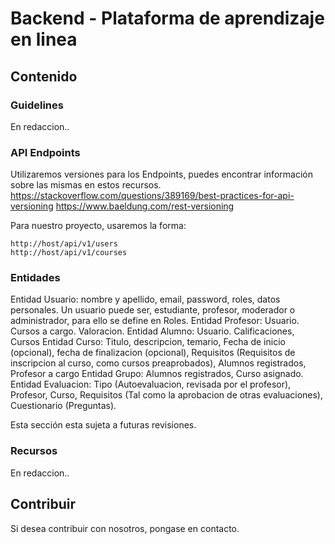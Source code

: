 # Backend - Plataforma de aprendizaje en linea

## Contenido

### Guidelines

En redaccion..

### API Endpoints

Utilizaremos versiones para los Endpoints, puedes encontrar información sobre las mismas en estos recursos.
https://stackoverflow.com/questions/389169/best-practices-for-api-versioning
https://www.baeldung.com/rest-versioning

Para nuestro proyecto, usaremos la forma:
```
http://host/api/v1/users
http://host/api/v1/courses
```


### Entidades

Entidad Usuario: nombre y apellido, email, password, roles, datos personales.
Un usuario puede ser, estudiante, profesor, moderador o administrador, para ello se define en Roles.
Entidad Profesor: Usuario. Cursos a cargo. Valoracion.
Entidad Alumno: Usuario. Calificaciones, Cursos
Entidad Curso: Titulo, descripcion, temario, Fecha de inicio (opcional),  fecha de finalizacion (opcional), Requisitos (Requisitos de inscripcion al curso, como cursos preaprobados), Alumnos registrados, Profesor a cargo
Entidad Grupo: Alumnos registrados, Curso asignado.
Entidad Evaluacion: Tipo (Autoevaluacion, revisada por el profesor), Profesor, Curso, Requisitos (Tal como la aprobacion de otras evaluaciones), Cuestionario (Preguntas).

Esta sección esta sujeta a futuras revisiones.

### Recursos

En redaccion..


## Contribuir

Si desea contribuir con nosotros, pongase en contacto.
